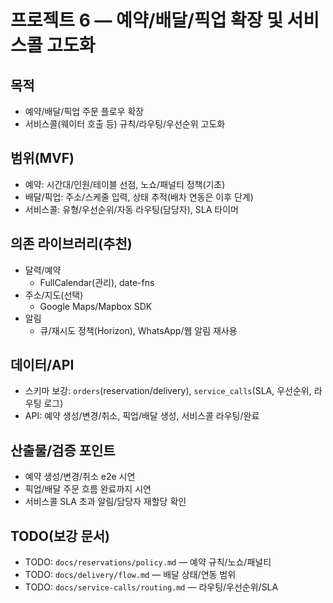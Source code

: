 # 프로젝트 6 — 예약/배달/픽업 확장 및 서비스콜 고도화

## 목적
- 예약/배달/픽업 주문 플로우 확장
- 서비스콜(웨이터 호출 등) 규칙/라우팅/우선순위 고도화

## 범위(MVF)
- 예약: 시간대/인원/테이블 선점, 노쇼/패널티 정책(기초)
- 배달/픽업: 주소/스케줄 입력, 상태 추적(배차 연동은 이후 단계)
- 서비스콜: 유형/우선순위/자동 라우팅(담당자), SLA 타이머

## 의존 라이브러리(추천)
- 달력/예약
  - FullCalendar(관리), date-fns
- 주소/지도(선택)
  - Google Maps/Mapbox SDK
- 알림
  - 큐/재시도 정책(Horizon), WhatsApp/웹 알림 재사용

## 데이터/API
- 스키마 보강: `orders`(reservation/delivery), `service_calls`(SLA, 우선순위, 라우팅 로그)
- API: 예약 생성/변경/취소, 픽업/배달 생성, 서비스콜 라우팅/완료

## 산출물/검증 포인트
- 예약 생성/변경/취소 e2e 시연
- 픽업/배달 주문 흐름 완료까지 시연
- 서비스콜 SLA 초과 알림/담당자 재할당 확인

## TODO(보강 문서)
- TODO: `docs/reservations/policy.md` — 예약 규칙/노쇼/패널티
- TODO: `docs/delivery/flow.md` — 배달 상태/연동 범위
- TODO: `docs/service-calls/routing.md` — 라우팅/우선순위/SLA
